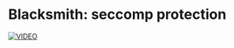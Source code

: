 # Blacksmith: seccomp protection
[![VIDEO](https://img.youtube.com/vi/utgZhlhA1X8/0.jpg)](https://youtu.be/utgZhlhA1X8 "Blacksmith [easy]: HackTheBox Pwn Challenge (seccomp protections)")